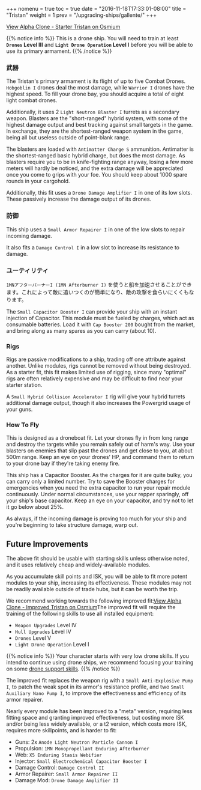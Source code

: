 +++
nomenu = true
toc = true
date = "2016-11-18T17:33:01-08:00"
title = "Tristan"
weight = 1
prev = "/upgrading-ships/gallente/"
+++

<object type="image/svg+xml" data="https://o.smium.org/api/convert/118518/svg/118518-alpha-clone---starter-tristan.svg?privatetoken=5479837116701605888"><a href="https://o.smium.org/loadout/private/118518/5479837116701605888">View Alpha Clone - Starter Tristan on Osmium</a></object>

{{% notice info %}}
This is a drone ship. You will need to train at least **`Drones` Level III**
and **`Light Drone Operation` Level I** before you will be able to use its primary armament.
{{% /notice %}}

### 武器

The Tristan's primary armament is its flight of up to five Combat Drones. `Hobgoblin I` drones deal the most damage, while `Warrior I` drones have the highest speed. To fill your drone bay, you should acquire a total of eight light combat drones.

Additionally, it uses 2 `Light Neutron Blaster I` turrets as a secondary weapon. Blasters are the "short-ranged" hybrid system, with some of the highest damage output
and best tracking against small targets in the game. In exchange, they are the shortest-ranged
weapon system in the game, being all but useless outside of point-blank range.

The blasters are loaded with `Antimatter Charge S` ammunition. Antimatter is the shortest-ranged basic hybrid charge, but does the most damage. As blasters require you to be in knife-fighting range anyway,
losing a few more meters will hardly be noticed,
and the extra damage will be appreciated once you come to grips with your foe. You should keep about 1000 spare rounds in your cargohold.

Additionally, this fit uses a `Drone Damage Amplifier I` in one of its low slots.
These passively increase the damage output of its drones.

### 防御

This ship uses a `Small Armor Repairer I` in one of the low slots to repair incoming damage.

It also fits a `Damage Control I` in a low slot to increase its resistance to damage.

### ユーティリティ

`1MNアフターバーナーI (1MN Afterburner I)` を使うと船を加速させることができます。これによって敵に追いつくのが簡単になり、敵の攻撃を食らいにくくもなります。

The `Small Capacitor Booster I` can provide your ship with an instant injection of Capacitor. This module must be fueled by charges, which act as consumable batteries. Load it with
`Cap Booster 200` bought from the market, and bring along as many spares as you can carry (about 10).

### Rigs

Rigs are passive modifications to a ship, trading off one attribute against another. Unlike modules, rigs cannot be removed without being destroyed. As a starter fit, this fit makes limited use of rigging, since many "optimal" rigs
are often relatively expensive and may be difficult to find near your starter station.

A `Small Hybrid Collision Accelerator I` rig will give your hybrid turrets additional damage output,
though it also increases the Powergrid usage of your guns.

### How To Fly

This is designed as a droneboat fit. Let your drones fly in from long range and destroy
the targets while you remain safely out of harm's way. Use your blasters on enemies
that slip past the drones and get close to you, at about 500m range. Keep an eye on your drones' HP,
and command them to return to your drone bay if they're taking enemy fire.

This ship has a Capacitor Booster. As the charges for it are quite bulky,
you can carry only a limited number. Try to save the Booster charges for emergencies
when you need the extra capacitor to run your repair module continuously. Under normal circumstances, use your repper sparingly, off your ship's base capacitor. Keep an eye on your capacitor, and try not to let it go below about 25%.

As always, if the incoming damage is proving too much for your ship
and you're beginning to take structure damage, warp out.

## Future Improvements

The above fit should be usable with starting skills unless otherwise noted,
and it uses relatively cheap and widely-available modules.

As you accumulate skill points and ISK, you will be able to fit more potent
modules to your ship, increasing its effectiveness. These modules may not be
readily available outside of trade hubs, but it can be worth the trip.

We recommend working towards the following improved fit:<object type="image/svg+xml" data="https://o.smium.org/api/convert/118519/svg/118519-alpha-clone---improved-tristan.svg?privatetoken=7327835096038244352"><a href="https://o.smium.org/loadout/private/118519/7327835096038244352">View Alpha Clone - Improved Tristan on Osmium</a></object>The improved fit will require the training of the following skills to use all installed equipment:

* `Weapon Upgrades` Level IV
* `Hull Upgrades` Level IV
* `Drones` Level V
* `Light Drone Operation` Level I

{{% notice info %}}
Your character starts with very low drone skills. If you intend to continue
using drone ships, we recommend focusing your training on some
[drone support skills](/training/combat/#drone-combat-skills).
{{% /notice %}}

The improved fit replaces the weapon rig with a `Small Anti-Explosive Pump I`,
to patch the weak spot in its armor's resistance profile, and two `Small Auxiliary Nano Pump I`,
to improve the effectiveness and efficiency of its armor repairer.

Nearly every module has been improved to a "meta" version, requiring less fitting space
and granting improved effectiveness, but costing more ISK and/or being less widely available,
or a t2 version, which costs more ISK, requires more skillpoints, and is harder to fit:

* Guns: 2x `Anode Light Neutron Particle Cannon I`
* Propulsion: `1MN Monopropellant Enduring Afterburner`
* Web: `X5 Enduring Stasis Webifier`
* Injector: `Small Electrochemical Capacitor Booster I`
* Damage Control: `Damage Control II`
* Armor Repairer: `Small Armor Repairer II`
* Damage Mod: `Drone Damage Amplifier II`
